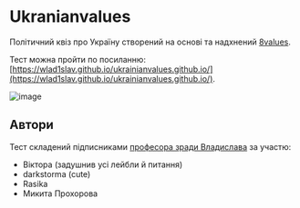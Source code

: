 # Ukranianvalues
Політичний квіз про Україну створений на основі та надхнений [8values](https://8values.github.io/). 

Тест можна пройти по посиланню: [https://wlad1slav.github.io/ukrainianvalues.github.io/](https://wlad1slav.github.io/ukrainianvalues.github.io/).

![image](https://github.com/Wlad1slav/ukrainianvalues.github.io/assets/98209882/41dfc611-5362-47c9-8aa7-8148718494f5)

## Автори
Тест складений підписниками [професора зради Владислава](https://www.youtube.com/@vlady_slave/videos) за участю:

- Віктора (задушнив усі лейбли й питання)
- darkstorma (cute)
- Rasika
- Микита Прохорова
